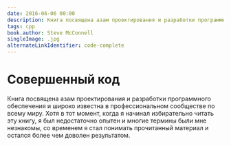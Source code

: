 ```yaml
---
date: 2016-06-06 00:00
description: Книга посвящена азам проектирования и разработки программного обеспечения и широко известна в профессиональном сообществе по всему миру. Я выбрал её для прочтения для более глубокого понимания программирования и остался более чем доволен.
tags: cpp
book.author: Steve McConnell
singleImage: .jpg
alternateLinkIdentifier: code-complete
---
```

# Совершенный код

Книга посвящена азам проектирования и разработки программного обеспечения и широко известна в профессиональном сообществе по всему миру.
Хотя в тот момент, когда я начинал избирательно читать эту книгу, я был недостаточно опытен и многие термины были мне незнакомы, со временем я стал понимать прочитанный материал и остался более чем доволен результатом.
